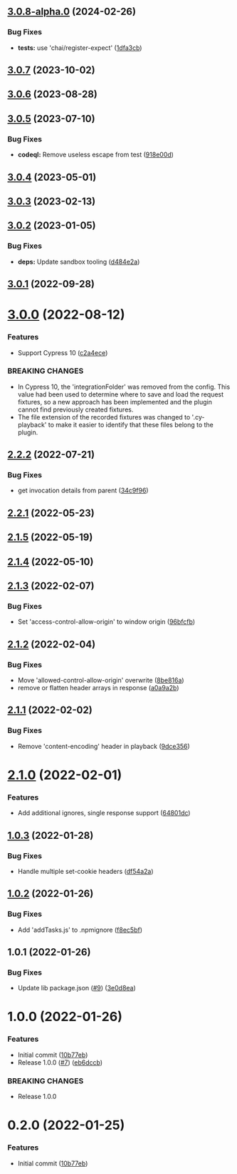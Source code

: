 

## [3.0.8-alpha.0](https://github.com/oreillymedia/cypress-playback/compare/3.0.7...3.0.8-alpha.0) (2024-02-26)


### Bug Fixes

* **tests:** use 'chai/register-expect' ([1dfa3cb](https://github.com/oreillymedia/cypress-playback/commit/1dfa3cb713f5f1cc2823b6919e06dd1d2f89c57c))

## [3.0.7](https://github.com/oreillymedia/cypress-playback/compare/3.0.6...3.0.7) (2023-10-02)

## [3.0.6](https://github.com/oreillymedia/cypress-playback/compare/3.0.5...3.0.6) (2023-08-28)

## [3.0.5](https://github.com/oreillymedia/cypress-playback/compare/3.0.4...3.0.5) (2023-07-10)


### Bug Fixes

* **codeql:** Remove useless escape from test ([918e00d](https://github.com/oreillymedia/cypress-playback/commit/918e00d90599a07796b22903e9329b20b69893b1))

## [3.0.4](https://github.com/oreillymedia/cypress-playback/compare/3.0.3...3.0.4) (2023-05-01)

## [3.0.3](https://github.com/oreillymedia/cypress-playback/compare/3.0.2...3.0.3) (2023-02-13)

## [3.0.2](https://github.com/oreillymedia/cypress-playback/compare/3.0.1...3.0.2) (2023-01-05)


### Bug Fixes

* **deps:** Update sandbox tooling ([d484e2a](https://github.com/oreillymedia/cypress-playback/commit/d484e2a819eb836c3d849834cd3ed84a5da19554))

## [3.0.1](https://github.com/oreillymedia/cypress-playback/compare/3.0.0...3.0.1) (2022-09-28)

# [3.0.0](https://github.com/oreillymedia/cypress-playback/compare/2.2.2...3.0.0) (2022-08-12)


### Features

* Support Cypress 10 ([c2a4ece](https://github.com/oreillymedia/cypress-playback/commit/c2a4ecec3b39d6a3710192eebe1148c32000fb30))


### BREAKING CHANGES

* In Cypress 10, the 'integrationFolder' was removed from the
config. This value had been used to determine where to save and load the request
fixtures, so a new approach has been implemented and the plugin cannot find
previously created fixtures.
* The file extension of the recorded fixtures was changed to
'.cy-playback' to make it easier to identify that these files belong to the
plugin.

## [2.2.2](https://github.com/oreillymedia/cypress-playback/compare/2.2.1...2.2.2) (2022-07-21)


### Bug Fixes

* get invocation details from parent ([34c9f96](https://github.com/oreillymedia/cypress-playback/commit/34c9f96910932f1c6a4d835c76b15f4c4e265e83))

## [2.2.1](https://github.com/oreillymedia/cypress-playback/compare/2.1.5...2.2.1) (2022-05-23)

## [2.1.5](https://github.com/oreillymedia/cypress-playback/compare/2.1.4...2.1.5) (2022-05-19)

## [2.1.4](https://github.com/oreillymedia/cypress-playback/compare/2.1.3...2.1.4) (2022-05-10)

## [2.1.3](https://github.com/oreillymedia/cypress-playback/compare/2.1.2...2.1.3) (2022-02-07)


### Bug Fixes

* Set 'access-control-allow-origin' to window origin ([96bfcfb](https://github.com/oreillymedia/cypress-playback/commit/96bfcfb5ac4baa5583001c9d24d25c64a41c6114))

## [2.1.2](https://github.com/oreillymedia/cypress-playback/compare/2.1.1...2.1.2) (2022-02-04)


### Bug Fixes

* Move 'allowed-control-allow-origin' overwrite ([8be816a](https://github.com/oreillymedia/cypress-playback/commit/8be816a45abd929662cb29eb8f600e494584f30e))
* remove or flatten header arrays in response ([a0a9a2b](https://github.com/oreillymedia/cypress-playback/commit/a0a9a2ba65c4f34bd004b305a8a89461495d7444))

## [2.1.1](https://github.com/oreillymedia/cypress-playback/compare/2.1.0...2.1.1) (2022-02-02)


### Bug Fixes

* Remove 'content-encoding' header in playback ([9dce356](https://github.com/oreillymedia/cypress-playback/commit/9dce356140c769605ca6c0de3d7a0f8897e24017))

# [2.1.0](https://github.com/oreillymedia/cypress-playback/compare/1.0.1...2.1.0) (2022-02-01)


### Features

* Add additional ignores, single response support ([64801dc](https://github.com/oreillymedia/cypress-playback/commit/64801dc3c9269e51d50110baf29e85453ac46fc6))

## [1.0.3](https://github.com/oreillymedia/cypress-playback/compare/1.0.1...1.0.3) (2022-01-28)


### Bug Fixes

* Handle multiple set-cookie headers ([df54a2a](https://github.com/oreillymedia/cypress-playback/commit/df54a2af81e56e7fe4f0f7aaa2176500fa1f4860))

## [1.0.2](https://github.com/oreillymedia/cypress-playback/compare/1.0.1...1.0.2) (2022-01-26)


### Bug Fixes

* Add 'addTasks.js' to .npmignore ([f8ec5bf](https://github.com/oreillymedia/cypress-playback/commit/f8ec5bf6d8ca0b46daf6aca0c7e5bac519bc6cae))

## 1.0.1 (2022-01-26)


### Bug Fixes

* Update lib package.json ([#9](https://github.com/oreillymedia/cypress-playback/issues/9)) ([3e0d8ea](https://github.com/oreillymedia/cypress-playback/commit/3e0d8ea40f491a9335b7b7cda732bdefe0dc8649))

# 1.0.0 (2022-01-26)


### Features

* Initial commit ([10b77eb](https://github.com/oreillymedia/cypress-playback/commit/10b77eb7080c305bd71695b64c84ef2385a5db54))
* Release 1.0.0 ([#7](https://github.com/oreillymedia/cypress-playback/issues/7)) ([eb6dccb](https://github.com/oreillymedia/cypress-playback/commit/eb6dccb1dd69d3ea7f1459b8e50cc2fc3b7b3d7d))


### BREAKING CHANGES

* Release 1.0.0

# 0.2.0 (2022-01-25)


### Features

* Initial commit ([10b77eb](https://github.com/oreillymedia/cypress-playback/commit/10b77eb7080c305bd71695b64c84ef2385a5db54))
